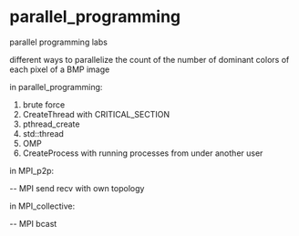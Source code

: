 # parallel_programming
parallel programming labs

different ways to parallelize the count of the number of dominant colors of each pixel of a BMP image

in parallel_programming:

1) brute force
2) CreateThread with CRITICAL_SECTION
3) pthread_create
4) std::thread
5) OMP
6) CreateProcess with running processes from under another user

in MPI_p2p:

  -- MPI send recv with own topology

in MPI_collective:

  -- MPI bcast
